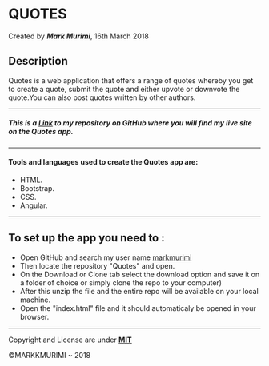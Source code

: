 # QUOTES
Created by ***Mark Murimi***, 16th March 2018

## Description
Quotes is a web application that offers a range of quotes whereby you get to create a quote, submit the quote and either upvote or downvote the quote.You can also post quotes written by other authors.

---
##### This is a [Link](https://github.com/markmurimi/Quotes) to my repository on GitHub where you will find my live site on the Quotes app.

---
#### Tools and languages used to create the Quotes app are:
* HTML.
* Bootstrap.
* CSS.
* Angular.

---

## To set up the app you need to :
* Open GitHub and search my user name [markmurimi](https://github.com/markmurimi)
* Then locate the repository "Quotes" and open.
* On the Download or Clone tab select the download option and save it on a folder of choice or simply clone the repo to your computer)
* After this unzip the file and the entire repo will be available on your local machine.
* Open the "index.html" file and it should automaticaly be opened in your browser.

---
Copyright and License are under [**MIT**]()

©MARKKMURIMI ~ 2018